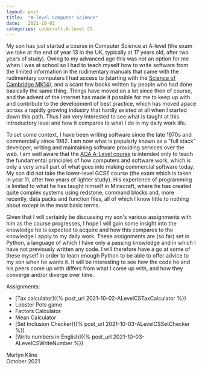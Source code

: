 ```yaml
---
layout: post
title:  "A-level Computer Science"
date:   2021-10-01
categories: codecraft,A-level CS
---
```

My son has just started a course in Computer Science at A-level (the exam we take at the end of year 13 in the UK, typically at 17 years old, after two years of study). Owing to my advanced age this was not an option for me when I was at school so I had to teach myself how to write software from the limited information in the rudimentary manuals that came with the rudimentary computers I had access to (starting with the [Science of Cambridge MK14](https://en.wikipedia.org/wiki/MK14)), and a scant few books written by people who had done basically the same thing. Things have moved on a lot since then of course, and the advent of the internet has made it possible for me to keep up with and contribute to the development of best practice, which has moved apace across a rapidly growing industry that hardly existed at all when I started down this path. Thus I am very interested to see what is taught at this introductory level and how it compares to what I do in my daily work life.

To set some context, I have been writing software since the late 1970s and commercially since 1982. I am now what is popularly known as a "full stack" developer, writing and maintaining software providing services over the web. I am well aware that the [AQA A-Level course](https://www.aqa.org.uk/subjects/computer-science-and-it/as-and-a-level/computer-science-7516-7517) is intended only to teach the fundamental principles of how computers and software work, which is only a very small part of what goes into making commercial software today. My son did not take the lower-level GCSE course (the exam which is taken in year 11, after two years of lighter study). His experience of programming is limited to what he has taught himself in Minecraft, where he has created quite complex systems using redstone, command blocks and, more recently, data packs and function files, all of which I know little to nothing about except in the most basic terms.

Given that I will certainly be discussing my son's various assignments with him as the course progresses, I hope I will gain some insight into the knowledge he is expected to acquire and how this compares to the knowledge I apply to my daily work. These assignments are (so far) set in Python, a language of which I have only a passing knowledge and in which I have not previously written any code. I will therefore have a go at some of these myself in order to learn enough Python to be able to offer advice to my son when he wants it. It will be interesting to see how the code he and his peers come up with differs from what I come up with, and how they converge and/or diverge over time.

Assignments:

* [Tax calculator]({% post_url 2021-10-02-ALevelCSTaxCalculator %})
* Lobster Pots game
* Factors Calculator
* Mean Calculator
* [Set Inclusion Checker]({% post_url 2021-10-03-ALevelCSSetChecker %})
* [Write numbers in English]({% post_url 2021-10-03-ALevelCSWriteNumber %})

Merlyn Kline  
October 2021
